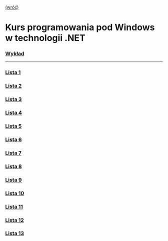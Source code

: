 [(wróć)](../)

# Kurs programowania pod Windows w technologii .NET
### [Wykład](Wyklad)
___
### [Lista 1](List1)
### [Lista 2](List2)
### [Lista 3](List3)
### [Lista 4](List4)
### [Lista 5](List5)
### [Lista 6](List6)
### [Lista 7](List7)
### [Lista 8](List8)
### [Lista 9](List9)
### [Lista 10](List10)
### [Lista 11](List11)
### [Lista 12](List12)
### [Lista 13](List13)
